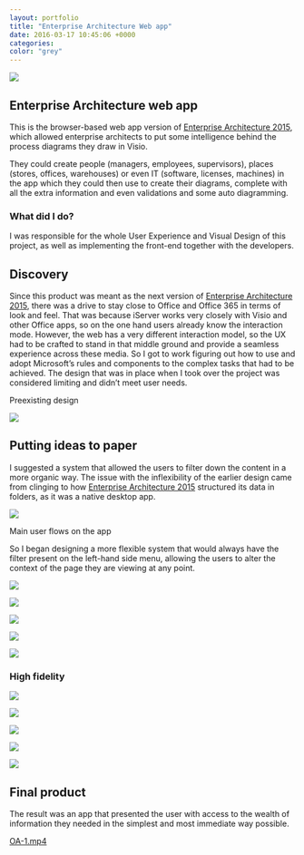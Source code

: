 ```yaml
---
layout: portfolio
title: "Enterprise Architecture Web app"
date: 2016-03-17 10:45:06 +0000
categories:
color: "grey"
---
```


![](Enterprise-Architecture-featured.png)

## Enterprise Architecture web app

This is the browser-based web app version of [Enterprise Architecture 2015](https://goncaloandrade.com/portfolio/enterprise-architecture-2015/), which allowed enterprise architects to put some intelligence behind the process diagrams they draw in Visio.

They could create people (managers, employees, supervisors), places (stores, offices, warehouses) or even IT (software, licenses, machines) in the app which they could then use to create their diagrams, complete with all the extra information and even validations and some auto diagramming.

### What did I do?

I was responsible for the whole User Experience and Visual Design of this project, as well as implementing the front-end together with the developers.

## Discovery

Since this product was meant as the next version of [Enterprise Architecture 2015](https://goncaloandrade.com/portfolio/enterprise-architecture-2015/), there was a drive to stay close to Office and Office 365 in terms of look and feel. That was because iServer works very closely with Visio and other Office apps, so on the one hand users already know the interaction mode. However, the web has a very different interaction model, so the UX had to be crafted to stand in that middle ground and provide a seamless experience across these media. So I got to work figuring out how to use and adopt Microsoft’s rules and components to the complex tasks that had to be achieved. The design that was in place when I took over the project was considered limiting and didn’t meet user needs.

Preexisting design

![](OA-Base-01-ee1e3f83-d647-4105-b6b4-7051a11b1159.png)

## Putting ideas to paper

I suggested a system that allowed the users to filter down the content in a more organic way. The issue with the inflexibility of the earlier design came from clinging to how [Enterprise Architecture 2015](https://goncaloandrade.com/portfolio/enterprise-architecture-2015/) structured its data in folders, as it was a native desktop app.

![](OA-Navigation-356dac31-2d95-4545-8b83-52dbac04336c.svg)

Main user flows on the app

So I began designing a more flexible system that would always have the filter present on the left-hand side menu, allowing the users to alter the context of the page they are viewing at any point.

![](documents_Documents-1024x597-15658e37-08ce-463c-aaa9-9f109bfd41ec.jpg)

![](documents_Documents-Selected-998485625-1520959363967-1024x372-d22025ed-e891-4fe1-b171-51dbcb3a22df.jpg)

![](documents_Dashboard-1024x597-45dceb59-293c-42fb-a3bc-c5992975c15d.jpg)

![](10635-678864571-1520959224573-738x1024-fc5457ac-4093-4587-9dd9-57845d27dcfa.jpg)

![](10343-2292144034-1520959244910-693x1024-6492a10f-4c55-4533-82f9-908a15d65ba9.jpg)

### High fidelity

![](Object-Details-1024x597-f0d2a34b-3652-45e0-b45f-5addeb7fb637.png)

![](Object-Details-Feedback-1024x597-9950efb0-909f-4a07-8b6b-520eb2bf5623.png)

![](Object-Details-reclassify-1024x597-e09ea3bf-6779-4429-9d01-95872ec0f1e1.png)

![](Object-Details-Related-Items-1024x597-cf8a16b9-b8e8-4185-a5e8-876ff4b01ea3.png)

![](Object-Details-validation-1024x597-6e9b780a-272e-4aaf-aeaa-1ad585299729.png)

## Final product

The result was an app that presented the user with access to the wealth of information they needed in the simplest and most immediate way possible.

[OA-1.mp4](https://goncaloandrade.com/wp-content/uploads/2018/03/OA-1.mp4?_=1)
